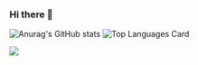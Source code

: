 ### Hi there 👋

![Anurag's GitHub stats](https://github-readme-stats-pavelavls-projects-8417b1a0.vercel.app/api?username=pavelavl&show_icons=true&bg_color=00000000&hide_border=true&hide_title=true)
![Top Languages Card](https://github-readme-stats-pavelavls-projects-8417b1a0.vercel.app/api/top-langs/?username=pavelavl&layout=compact&langs_count=10&card_width=250&theme=default&bg_color=00000000&include_all_commits=true&hide_border=true&hide_title=true)

![](https://komarev.com/ghpvc/?username=pavelavl&style=flat-square&abbreviated=true)
